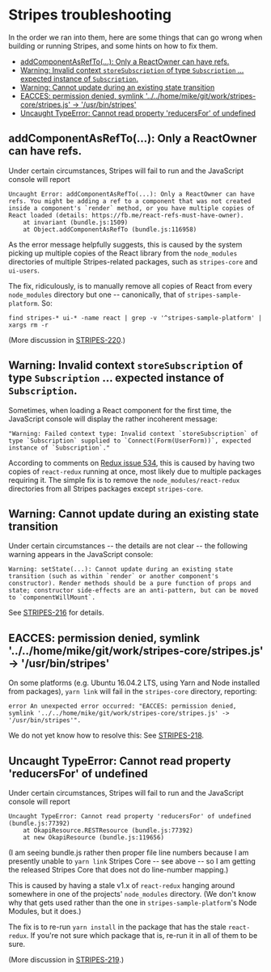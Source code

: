 # Stripes troubleshooting

In the order we ran into them, here are some things that can go wrong when building or running Stripes, and some hints on how to fix them.

<!-- ../../okapi/doc/md2toc -l 2 troubleshooting.md -->
* [addComponentAsRefTo(...): Only a ReactOwner can have refs.](#addcomponentasrefto-only-a-reactowner-can-have-refs)
* [Warning: Invalid context `storeSubscription` of type `Subscription` ... expected instance of `Subscription`.](#warning-invalid-context-storesubscription-of-type-subscription--expected-instance-of-subscription)
* [Warning: Cannot update during an existing state transition](#warning-cannot-update-during-an-existing-state-transition)
* [EACCES: permission denied, symlink '../../home/mike/git/work/stripes-core/stripes.js' -> '/usr/bin/stripes'](#eacces-permission-denied-symlink-homemikegitworkstripes-corestripesjs---usrbinstripes)
* [Uncaught TypeError: Cannot read property 'reducersFor' of undefined](#uncaught-typeerror-cannot-read-property-reducersfor-of-undefined)


## addComponentAsRefTo(...): Only a ReactOwner can have refs.

Under certain circumstances, Stripes will fail to run and the JavaScript console will report

```
Uncaught Error: addComponentAsRefTo(...): Only a ReactOwner can have refs. You might be adding a ref to a component that was not created inside a component's `render` method, or you have multiple copies of React loaded (details: https://fb.me/react-refs-must-have-owner).
    at invariant (bundle.js:1509)
    at Object.addComponentAsRefTo (bundle.js:116958)
```

As the error message helpfully suggests, this is caused by the system picking up multiple copies of the React library from the `node_modules` directories of multiple Stripes-related packages, such as `stripes-core` and `ui-users`.

The fix, ridiculously, is to manually remove all copies of React from every `node_modules` directory but one -- canonically, that of `stripes-sample-platform`. So:

```
find stripes-* ui-* -name react | grep -v '^stripes-sample-platform' | xargs rm -r 
```

(More discussion in [STRIPES-220](https://issues.folio.org/browse/STRIPES-220).)


## Warning: Invalid context `storeSubscription` of type `Subscription` ... expected instance of `Subscription`.

Sometimes, when loading a React component for the first time, the JavaScript console will display the rather incoherent message:

```
"Warning: Failed context type: Invalid context `storeSubscription` of type `Subscription` supplied to `Connect(Form(UserForm))`, expected instance of `Subscription`."
```

According to comments on [Redux issue 534](https://github.com/reactjs/react-redux/issues/534), this is caused by having two copies of `react-redux` running at once, most likely due to multiple packages requiring it. The simple fix is to remove the `node_modules/react-redux` directories from all Stripes packages except `stripes-core`.


## Warning: Cannot update during an existing state transition

Under certain circumstances -- the details are not clear -- the following warning appears in the JavaScript console:

```
Warning: setState(...): Cannot update during an existing state transition (such as within `render` or another component's constructor). Render methods should be a pure function of props and state; constructor side-effects are an anti-pattern, but can be moved to `componentWillMount`.
```

See [STRIPES-216](https://issues.folio.org/browse/STRIPES-216) for details.


## EACCES: permission denied, symlink '../../home/mike/git/work/stripes-core/stripes.js' -> '/usr/bin/stripes'

On some platforms (e.g. Ubuntu 16.04.2 LTS, using Yarn and Node installed from packages), `yarn link` will fail in the `stripes-core` directory, reporting:

```
error An unexpected error occurred: "EACCES: permission denied, symlink '../../home/mike/git/work/stripes-core/stripes.js' -> '/usr/bin/stripes'".
```

We do not yet know how to resolve this:
See [STRIPES-218](https://issues.folio.org/browse/STRIPES-218).


## Uncaught TypeError: Cannot read property 'reducersFor' of undefined

Under certain circumstances, Stripes will fail to run and the JavaScript console will report

```
Uncaught TypeError: Cannot read property 'reducersFor' of undefined (bundle.js:77392)
    at OkapiResource.RESTResource (bundle.js:77392)
    at new OkapiResource (bundle.js:119656)
```

(I am seeing bundle.js rather then proper file line numbers because I am presently unable to `yarn link` Stripes Core -- see above -- so I am getting the released Stripes Core that does not do line-number mapping.)

This is caused by having a stale v1.x of `react-redux` hanging around somewhere in one of the projects' `node_modules` directory. (We don't know why that gets used rather than the one in `stripes-sample-platform`'s Node Modules, but it does.)

The fix is to re-run `yarn install` in the package that has the stale `react-redux`. If you're not sure which package that is, re-run it in all of them to be sure.

(More discussion in [STRIPES-219](https://issues.folio.org/browse/STRIPES-219).)



